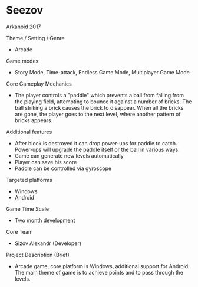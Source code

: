 # Seezov
Arkanoid 2017

Theme / Setting / Genre
* Arcade 

Game modes
* Story Mode, Time-attack, Endless Game Mode, Multiplayer Game Mode

Core Gameplay Mechanics
* The player controls a "paddle" which prevents a ball from falling from the playing field, attempting to bounce it against a number of bricks. The ball striking a brick causes the brick to disappear. When all the bricks are gone, the player goes to the next level, where another pattern of bricks appears.

Additional features
* After block is destroyed it can drop power-ups for paddle to catch. Power-ups will upgrade the paddle itself or the ball in various ways.
* Game can generate new levels automatically
* Player can save his score
* Paddle can be controlled via gyroscope

Targeted platforms
* Windows 
* Android

Game Time Scale
* Two month development

Core Team
* Sizov Alexandr (Developer) 

Project Description (Brief)
* Arcade game, core platform is Windows, additional support for Android. The main theme of game is to achieve points and to pass through the levels.
